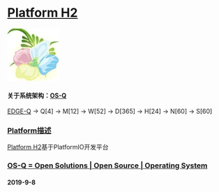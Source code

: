 ﻿# [Platform H2](https://github.com/OS-Q/H2)
[![sites](OS-Q/OS-Q.png)](http://www.OS-Q.com)
#### 关于系统架构：[OS-Q](https://github.com/OS-Q/OS-Q)
[EDGE-Q](https://github.com/OS-Q/EDGE-Q) -> Q[4] -> M[12] -> W[52] -> D[365] -> H[24] -> N[60] -> S[60]
### [Platform描述](https://github.com/OS-Q/H2/wiki) 

[Platform H2](https://github.com/OS-Q/H2)基于PlatformIO开发平台

### [OS-Q = Open Solutions | Open Source |  Operating System ](http://www.OS-Q.com/H2)
####  2019-9-8